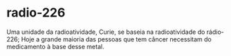 # radio-226
Uma unidade da radioatividade, Curie, se baseia na radioatividade do rádio-226; Hoje a grande maioria das pessoas que tem câncer necessitam do medicamento à base desse metal.
